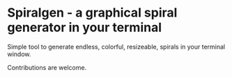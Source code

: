 # Spiralgen - a graphical spiral generator in your terminal

Simple tool to generate endless, colorful, resizeable, spirals in your terminal window.

Contributions are welcome.

